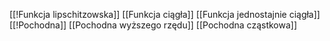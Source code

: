 [[!Funkcja lipschitzowska]]
[[Funkcja ciągła]]
[[Funkcja jednostajnie ciągła]]
[[!Pochodna]]
[[Pochodna wyższego rzędu]]
[[Pochodna cząstkowa]]
